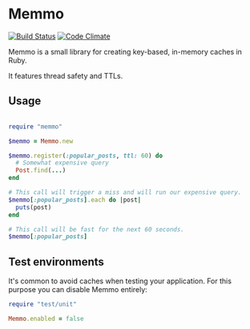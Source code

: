 Memmo
=====

[![Build Status](https://secure.travis-ci.org/educabilia/memmo.png?branch=master)](https://travis-ci.org/educabilia/memmo)
[![Code Climate](https://codeclimate.com/badge.png)](https://codeclimate.com/github/educabilia/memmo)

Memmo is a small library for creating key-based, in-memory caches in Ruby.

It features thread safety and TTLs.

Usage
-----

```ruby

require "memmo"

$memmo = Memmo.new

$memmo.register(:popular_posts, ttl: 60) do
  # Somewhat expensive query
  Post.find(...)
end

# This call will trigger a miss and will run our expensive query.
$memmo[:popular_posts].each do |post|
  puts(post)
end

# This call will be fast for the next 60 seconds.
$memmo[:popular_posts]
```

Test environments
-----------------

It's common to avoid caches when testing your application. For this
purpose you can disable Memmo entirely:

```ruby
require "test/unit"

Memmo.enabled = false
```
